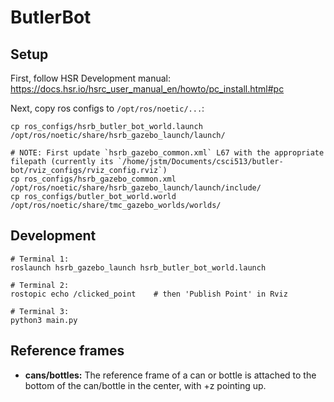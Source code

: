 # ButlerBot


## Setup

First, follow HSR Development manual: https://docs.hsr.io/hsrc_user_manual_en/howto/pc_install.html#pc

Next, copy ros configs to `/opt/ros/noetic/...`:
```
cp ros_configs/hsrb_butler_bot_world.launch /opt/ros/noetic/share/hsrb_gazebo_launch/launch/

# NOTE: First update `hsrb_gazebo_common.xml` L67 with the appropriate filepath (currently its `/home/jstm/Documents/csci513/butler-bot/rviz_configs/rviz_config.rviz`)
cp ros_configs/hsrb_gazebo_common.xml /opt/ros/noetic/share/hsrb_gazebo_launch/launch/include/
cp ros_configs/butler_bot_world.world /opt/ros/noetic/share/tmc_gazebo_worlds/worlds/
```


## Development


```
# Terminal 1:
roslaunch hsrb_gazebo_launch hsrb_butler_bot_world.launch

# Terminal 2:
rostopic echo /clicked_point    # then 'Publish Point' in Rviz

# Terminal 3:
python3 main.py
```





## Reference frames

- **cans/bottles:** The reference frame of a can or bottle is attached to the bottom of the can/bottle in the center, with +z pointing up.
